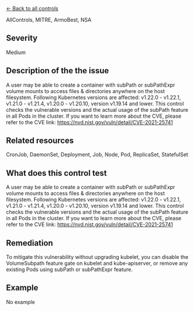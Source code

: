 [← Back to all controls](index.md)


AllControls, MITRE, ArmoBest, NSA

## Severity

Medium

## Description of the the issue

A user may be able to create a container with subPath or subPathExpr volume mounts to access files & directories anywhere on the host filesystem. Following Kubernetes versions are affected: v1.22.0 - v1.22.1, v1.21.0 - v1.21.4, v1.20.0 - v1.20.10, version v1.19.14 and lower. This control checks the vulnerable versions and the actual usage of the subPath feature in all Pods in the cluster. If you want to learn more about the CVE, please refer to the CVE link: <https://nvd.nist.gov/vuln/detail/CVE-2021-25741>

## Related resources

CronJob, DaemonSet, Deployment, Job, Node, Pod, ReplicaSet, StatefulSet

## What does this control test

A user may be able to create a container with subPath or subPathExpr volume mounts to access files & directories anywhere on the host filesystem. Following Kubernetes versions are affected: v1.22.0 - v1.22.1, v1.21.0 - v1.21.4, v1.20.0 - v1.20.10, version v1.19.14 and lower. This control checks the vulnerable versions and the actual usage of the subPath feature in all Pods in the cluster. If you want to learn more about the CVE, please refer to the CVE link: <https://nvd.nist.gov/vuln/detail/CVE-2021-25741>

## Remediation

To mitigate this vulnerability without upgrading kubelet, you can disable the VolumeSubpath feature gate on kubelet and kube-apiserver, or remove any existing Pods using subPath or subPathExpr feature.

## Example

No example
